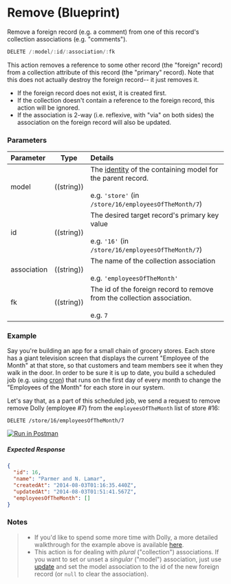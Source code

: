 # Remove (Blueprint)

Remove a foreign record (e.g. a comment) from one of this record's collection associations (e.g. "comments").

```javascript
DELETE /:model/:id/:association/:fk
```

This action removes a reference to some other record (the "foreign" record) from a collection attribute of this record (the "primary" record).  Note that this does not actually destroy the foreign record-- it just removes it.

+ If the foreign record does not exist, it is created first.
+ If the collection doesn't contain a reference to the foreign record, this action will be ignored.
+ If the association is 2-way (i.e. reflexive, with "via" on both sides) the association on the foreign record will also be updated.

### Parameters

 Parameter                          | Type                                    | Details
:---------------------------------- | --------------------------------------- |:---------------------------------
 model | ((string)) | The [identity](http://sailsjs.com/documentation/concepts/models-and-orm/model-settings#?identity) of the containing model for the parent record.<br/><br/>e.g. `'store'` (in `/store/16/employeesOfTheMonth/7`)
 id | ((string)) | The desired target record's primary key value<br/><br/>e.g. `'16'` (in `/store/16/employeesOfTheMonth/7`)
 association       | ((string))                              | The name of the collection association<br/><br/>e.g. `'employeesOfTheMonth'`
 fk  | ((string))    | The id of the foreign record to remove from the collection association.<br/><br/>e.g. `7`


### Example

Say you're building an app for a small chain of grocery stores.  Each store has a giant television screen that displays the current "Employee of the Month" at that store, so that customers and team members see it when they walk in the door.  In order to be sure it is up to date, you build a scheduled job (e.g. using [cron](https://en.wikipedia.org/wiki/Cron)) that runs on the first day of every month to change the "Employees of the Month" for each store in our system.

Let's say that, as a part of this scheduled job, we send a request to remove remove Dolly (employee #7) from the `employeesOfTheMonth` list of store #16:

```
DELETE /store/16/employeesOfTheMonth/7
```
[![Run in Postman](https://s3.amazonaws.com/postman-static/run-button.png)](https://www.getpostman.com/run-collection/96217d0d747e536e49a4)

##### Expected Response

```json
{
  "id": 16,
  "name": "Parmer and N. Lamar",
  "createdAt": "2014-08-03T01:16:35.440Z",
  "updatedAt": "2014-08-03T01:51:41.567Z",
  "employeesOfTheMonth": []
}
```


### Notes

> + If you'd like to spend some more time with Dolly, a more detailed walkthrough for the example above is available [here](https://gist.github.com/mikermcneil/e5a20b03be5aa4e0459b).
> + This action is for dealing with _plural_ ("collection") associations.  If you want to set or unset a _singular_ ("model") association, just use [update](http://sailsjs.com/documentation/reference/blueprint-api/Update.html) and set the model association to the id of the new foreign record (or `null` to clear the association).

<docmeta name="displayName" value="remove from">
<docmeta name="pageType" value="endpoint">

